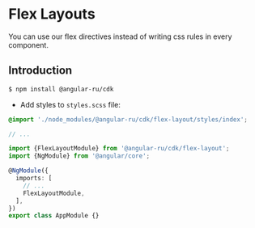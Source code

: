 # Flex Layouts

You can use our flex directives instead of writing css rules in every component.

## Introduction

```bash
$ npm install @angular-ru/cdk
```

- Add styles to `styles.scss` file:

```scss
@import './node_modules/@angular-ru/cdk/flex-layout/styles/index';

// ...
```

```typescript
import {FlexLayoutModule} from '@angular-ru/cdk/flex-layout';
import {NgModule} from '@angular/core';

@NgModule({
  imports: [
    // ...
    FlexLayoutModule,
  ],
})
export class AppModule {}
```
